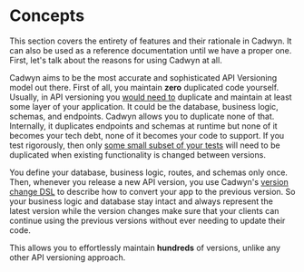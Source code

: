 # Concepts

This section covers the entirety of features and their rationale in Cadwyn. It can also be used as a reference documentation until we have a proper one. First, let's talk about the reasons for using Cadwyn at all.

Cadwyn aims to be the most accurate and sophisticated API Versioning model out there. First of all, you maintain **zero** duplicated code yourself. Usually, in API versioning you [would need to](../theory/how_we_got_here.md) duplicate and maintain at least some layer of your application. It could be the database, business logic, schemas, and endpoints. Cadwyn allows you to duplicate none of that. Internally, it duplicates endpoints and schemas at runtime but none of it becomes your tech debt, none of it becomes your code to support. If you test rigorously, then only [some small subset of your tests](./testing.md) will need to be duplicated when existing functionality is changed between versions.

You define your database, business logic, routes, and schemas only once. Then, whenever you release a new API version, you use Cadwyn's [version change DSL](./version_changes.md#version-changes) to describe how to convert your app to the previous version. So your business logic and database stay intact and always represent the latest version while the version changes make sure that your clients can continue using the previous versions without ever needing to update their code.

This allows you to effortlessly maintain **hundreds** of versions, unlike any other API versioning approach.
